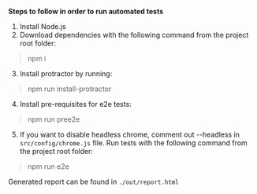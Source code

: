 **Steps to follow in order to run automated tests**

1. Install Node.js
2. Download dependencies with the following command from the project root folder:
> npm i
3. Install protractor by running:
> npm run install-protractor
4. Install pre-requisites for e2e tests:
> npm run pree2e
5. If you want to disable headless chrome, comment out --headless in `src/config/chrome.js` file.
   Run tests with the following command from the project root folder:
> npm run e2e

Generated report can be found in `./out/report.html`
